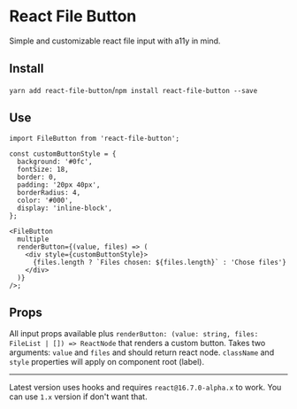 # React File Button

Simple and customizable react file input with a11y in mind.

## Install

`yarn add react-file-button`/`npm install react-file-button --save`

## Use

```es6
import FileButton from 'react-file-button';

const customButtonStyle = {
  background: '#0fc',
  fontSize: 18,
  border: 0,
  padding: '20px 40px',
  borderRadius: 4,
  color: '#000',
  display: 'inline-block',
};

<FileButton
  multiple
  renderButton={(value, files) => (
    <div style={customButtonStyle}>
      {files.length ? `Files chosen: ${files.length}` : 'Chose files'}
    </div>
  )}
/>;
```

## Props

All input props available plus `renderButton: (value: string, files: FileList | []) => ReactNode` that renders a custom button. Takes two arguments: `value` and `files` and should return react node. `className` and `style` properties will apply on component root (label).

---

Latest version uses hooks and requires `react@16.7.0-alpha.x` to work. You can use `1.x` version if don't want that.
